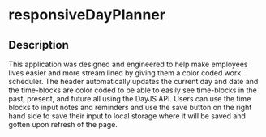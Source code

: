 # responsiveDayPlanner

## Description
This application was designed and engineered to help make employees lives easier and more stream lined by giving them a color coded work scheduler. The header automatically updates the current day and date and the time-blocks are color coded to be able to easily see time-blocks in the past, present, and future all using the DayJS API. Users can use the time blocks to input notes and reminders and use the save button on the right hand side to save their input to local storage where it will be saved and gotten upon refresh of the page. 

##